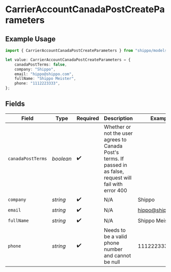 # CarrierAccountCanadaPostCreateParameters

## Example Usage

```typescript
import { CarrierAccountCanadaPostCreateParameters } from "shippo/models/components";

let value: CarrierAccountCanadaPostCreateParameters = {
    canadaPostTerms: false,
    company: "Shippo",
    email: "hippo@shippo.com",
    fullName: "Shippo Meister",
    phone: "1112223333",
};
```

## Fields

| Field                                                                                                          | Type                                                                                                           | Required                                                                                                       | Description                                                                                                    | Example                                                                                                        |
| -------------------------------------------------------------------------------------------------------------- | -------------------------------------------------------------------------------------------------------------- | -------------------------------------------------------------------------------------------------------------- | -------------------------------------------------------------------------------------------------------------- | -------------------------------------------------------------------------------------------------------------- |
| `canadaPostTerms`                                                                                              | *boolean*                                                                                                      | :heavy_check_mark:                                                                                             | Whether or not the user agrees to Canada Post's terms. If passed in as false, request will fail with error 400 |                                                                                                                |
| `company`                                                                                                      | *string*                                                                                                       | :heavy_check_mark:                                                                                             | N/A                                                                                                            | Shippo                                                                                                         |
| `email`                                                                                                        | *string*                                                                                                       | :heavy_check_mark:                                                                                             | N/A                                                                                                            | hippo@shippo.com                                                                                               |
| `fullName`                                                                                                     | *string*                                                                                                       | :heavy_check_mark:                                                                                             | N/A                                                                                                            | Shippo Meister                                                                                                 |
| `phone`                                                                                                        | *string*                                                                                                       | :heavy_check_mark:                                                                                             | Needs to be a valid phone number and cannot be null                                                            | 1112223333                                                                                                     |